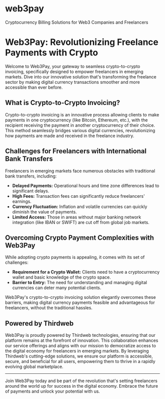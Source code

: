 # web3pay
 Cryptocurrency Billing Solutions for Web3 Companies and Freelancers

# Web3Pay: Revolutionizing Freelance Payments with Crypto

Welcome to Web3Pay, your gateway to seamless crypto-to-crypto invoicing, specifically designed to empower freelancers in emerging markets. Dive into our innovative solution that's transforming the freelance sector by making digital currency transactions smoother and more accessible than ever before.

## What is Crypto-to-Crypto Invoicing?

Crypto-to-crypto invoicing is an innovative process allowing clients to make payments in one cryptocurrency (like Bitcoin, Ethereum, etc.), with the recipient receiving the payment in another cryptocurrency of their choice. This method seamlessly bridges various digital currencies, revolutionizing how payments are made and received in the freelance industry.

## Challenges for Freelancers with International Bank Transfers

Freelancers in emerging markets face numerous obstacles with traditional bank transfers, including:

- **Delayed Payments:** Operational hours and time zone differences lead to significant delays.
- **High Fees:** Transaction fees can significantly reduce freelancers' earnings.
- **Currency Fluctuation:** Inflation and volatile currencies can quickly diminish the value of payments.
- **Limited Access:** Those in areas without major banking network integration (like IBAN or SWIFT) are cut off from global job markets.

## Overcoming Crypto Payment Complexities with Web3Pay

While adopting crypto payments is appealing, it comes with its set of challenges:

- **Requirement for a Crypto Wallet:** Clients need to have a cryptocurrency wallet and basic knowledge of the crypto space.
- **Barrier to Entry:** The need for understanding and managing digital currencies can deter many potential clients.

Web3Pay's crypto-to-crypto invoicing solution elegantly overcomes these barriers, making digital currency payments feasible and advantageous for freelancers, without the traditional hassles.

## Powered by Thirdweb

Web3Pay is proudly powered by Thirdweb technologies, ensuring that our platform remains at the forefront of innovation. This collaboration enhances our service offerings and aligns with our mission to democratize access to the digital economy for freelancers in emerging markets. By leveraging Thirdweb's cutting-edge solutions, we ensure our platform is accessible, secure, and beneficial for all users, empowering them to thrive in a rapidly evolving global marketplace.

---

Join Web3Pay today and be part of the revolution that's setting freelancers around the world up for success in the digital economy. Embrace the future of payments and unlock your potential with us.
